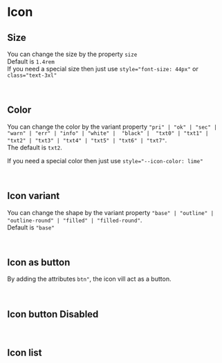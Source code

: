 # Icon

## Size

You can change the size by the property `size`<br>
Default is `1.4rem`<br>
If you need a special size then just use `style="font-size: 44px"` or `class="text-3xl"`

<hhl-live-editor title="" htmlCode='
    <template>
    <div class="flex gap-4">        
        <div class="flex flex-col items-center"><p>1rem</p><H_icon name="edit" size="1rem"></H_icon></div> 
        <div class="flex flex-col items-center"><p>standard</p><H_icon name="edit" ></H_icon></div>
        <div class="flex flex-col items-center"><p>2rem</p><H_icon name="edit" size="2rem"></H_icon></div>  
        <div class="flex flex-col items-center"><p>40px</p><H_icon name="edit" size="40px"></H_icon></div> 
        <div class="flex flex-col items-center"><p>style</p><H_icon name="edit" style="font-size: 45px"></H_icon></div> 
        <div class="flex flex-col items-center"><p>class</p><H_icon name="edit" class="text-5xl"></H_icon></div>        
    </div>
    </template>
'>
</hhl-live-editor>

<br>

## Color

You can change the color by the variant property `"pri" | "ok" | "sec" | "warn" | "err" | "info" | "white" |  "black" |  "txt0" | "txt1" | "txt2" | "txt3" | "txt4" | "txt5" | "txt6" | "txt7"`. <br>
The default is `txt2`.<br>

If you need a special color then just use `style="--icon-color: lime"`

<hhl-live-editor title="" htmlCode='
      <template>
      <div>
      <div class="flex gap-4">
            <div><p>pri</p><H_icon name="edit" color="pri"></H_icon></div>
            <div><p>sec</p><H_icon name="edit" color="sec"></H_icon></div>
            <div><p>ok</p><H_icon name="edit" color="ok"></H_icon></div>
            <div><p>err</p><H_icon name="edit" color="err"></H_icon></div>
            <div><p>warn</p><H_icon name="edit" color="warn"></H_icon></div>
            <div><p>info</p><H_icon name="edit" color="info"></H_icon></div>
            <div><p>white</p><H_icon name="edit" color="white"></H_icon></div>
            <div><p>black</p><H_icon name="edit" color="black"></H_icon></div>
            <div><p>txt0</p><H_icon name="edit" color="txt0"></H_icon></div>
            <div><p>txt1</p><H_icon name="edit" color="txt1"></H_icon></div> 
            <div><p>txt2</p><H_icon name="edit" color="txt2"></H_icon></div>
            <div><p>txt3</p><H_icon name="edit" color="txt3"></H_icon></div>
            <div><p>txt4</p><H_icon name="edit" color="txt4"></H_icon></div>
            <div><p>txt5</p><H_icon name="edit" color="txt5"></H_icon></div>
            <div><p>txt6</p><H_icon name="edit" color="txt6"></H_icon></div>
            <div><p>txt7</p><H_icon name="edit" color="txt7"></H_icon></div>
            <div><p>Lime</p><H_icon name="edit" style="--icon-color:lime"></H_icon></div>             
      </div>
            <div class="flex gap-4">
            <div><p>pri</p><H_icon name="edit" color="pri" variant="outline-round"></H_icon></div>
            <div><p>sec</p><H_icon name="edit" color="sec" variant="outline-round"></H_icon></div>
            <div><p>ok</p><H_icon name="edit" color="ok" variant="outline-round"></H_icon></div>
            <div><p>err</p><H_icon name="edit" color="err" variant="outline-round"></H_icon></div>
            <div><p>warn</p><H_icon name="edit" color="warn" variant="outline-round"></H_icon></div>
            <div><p>info</p><H_icon name="edit" color="info" variant="outline-round"></H_icon></div>
            <div><p>white</p><H_icon name="edit" color="white" variant="outline-round"></H_icon></div>
            <div><p>black</p><H_icon name="edit" color="black" variant="outline-round"></H_icon></div>
            <div><p>txt0</p><H_icon name="edit" color="txt0" variant="outline-round"></H_icon></div>
            <div><p>txt1</p><H_icon name="edit" color="txt1" variant="outline-round"></H_icon></div> 
            <div><p>txt2</p><H_icon name="edit" color="txt2" variant="outline-round"></H_icon></div>
            <div><p>txt3</p><H_icon name="edit" color="txt3" variant="outline-round"></H_icon></div>
            <div><p>txt4</p><H_icon name="edit" color="txt4" variant="outline-round"></H_icon></div>
            <div><p>txt5</p><H_icon name="edit" color="txt5" variant="outline-round"></H_icon></div>
            <div><p>txt6</p><H_icon name="edit" color="txt6" variant="outline-round"></H_icon></div>
            <div><p>txt7</p><H_icon name="edit" color="txt7" variant="outline-round"></H_icon></div>
            <div><p>Lime</p><H_icon name="edit" style="--icon-color:lime" variant="outline-round"></H_icon></div>             
      </div>
            <div class="flex gap-4 mt-4">
            <div><p>pri</p><H_icon name="edit" color="pri" variant="filled-round"></H_icon></div>
            <div><p>sec</p><H_icon name="edit" color="sec" variant="filled-round"></H_icon></div>
            <div><p>ok</p><H_icon name="edit" color="ok" variant="filled-round"></H_icon></div>
            <div><p>err</p><H_icon name="edit" color="err" variant="filled-round"></H_icon></div>
            <div><p>warn</p><H_icon name="edit" color="warn" variant="filled-round"></H_icon></div>
            <div><p>info</p><H_icon name="edit" color="info" variant="filled-round"></H_icon></div>
            <div><p>white</p><H_icon name="edit" color="white" variant="filled-round"></H_icon></div>
            <div><p>black</p><H_icon name="edit" color="black" variant="filled-round"></H_icon></div>
            <div><p>txt0</p><H_icon name="edit" color="txt0" variant="filled-round"></H_icon></div>
            <div><p>txt1</p><H_icon name="edit" color="txt1" variant="filled-round"></H_icon></div>
            <div><p>txt2</p><H_icon name="edit" color="txt2" variant="filled-round"></H_icon></div>
            <div><p>txt3</p><H_icon name="edit" color="txt3" variant="filled-round"></H_icon></div>
            <div><p>txt4</p><H_icon name="edit" color="txt4" variant="filled-round"></H_icon></div>
            <div><p>txt5</p><H_icon name="edit" color="txt5" variant="filled-round"></H_icon></div> 
            <div><p>txt6</p><H_icon name="edit" color="txt6" variant="filled-round"></H_icon></div> 
            <div><p>txt7</p><H_icon name="edit" color="txt7" variant="filled-round"></H_icon></div>
            <div><p>Lime</p><H_icon name="edit" style="--icon-color:lime; --icon-bgcolor:black" variant="filled-round"></H_icon></div>             
      </div>
      </div>
      </template>
'>
</hhl-live-editor>
<br>

## Icon variant

You can change the shape by the variant property `"base" | "outline" | "outline-round" | "filled" | "filled-round"`. <br>
Default is `"base"`

<hhl-live-editor title="" htmlCode='
      <template>
      <div class="flex gap-4">
        <div><p>base</p><H_icon name="edit" variant="base"></H_icon></div>
        <div><p>outline</p><H_icon name="edit" variant="outline"></H_icon></div>
        <div><p>outline-round</p><H_icon name="edit" variant="outline-round"></H_icon></div>
        <div><p>filled</p><H_icon name="edit" variant="filled"></H_icon></div>
        <div><p>filled-round</p><H_icon name="edit" variant="filled-round"></H_icon></div>
      </div>
      </template>
'>
</hhl-live-editor>

<br>

## Icon as button

By adding the attributes `btn"`, the icon vill act as a button.<br>

<hhl-live-editor title="" htmlCode='
    <template>
     <div class="flex gap-4">
        <div><p>base</p><H_icon name="edit" btn></H_icon></div>
        <div><p>outline</p><H_icon name="edit" btn variant="outline"></H_icon></div>
        <div><p>outline-round</p><H_icon name="edit" outline btn variant="outline-round"></H_icon></div>
        <div><p>filled</p><H_icon name="edit" btn variant="filled"></H_icon></div>
        <div><p>filled-round</p><H_icon name="edit" btn variant="filled-round"></H_icon></div>
    </div>
    </template>
'>
</hhl-live-editor>

<br>

## Icon button Disabled

<hhl-live-editor title="" htmlCode='
 <template>
     <div class="flex gap-4">
        <div><p>outline</p><H_icon name="edit" outline btn disabled></H_icon></div>
        <div><p>round false</p><H_icon name="edit" outline :round="false" btn disabled></H_icon></div>
        <div><p>outline filled</p><H_icon name="edit" outline filled btn disabled></H_icon></div>
        <div><p>round false filled</p><H_icon name="edit" outline :round="false" filled btn disabled></H_icon></div>
    </div>
    </template>
'>
</hhl-live-editor>

<br>

## Icon list

<ico-list/>
<br>
<br>
